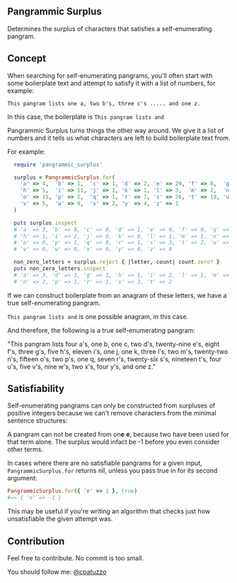 ## Pangrammic Surplus

Determines the surplus of characters that satisfies a self-enumerating pangram.

## Concept

When searching for self-enumerating pangrams, you'll often start with some boilerplate text and attempt to satisfy it with a list of numbers, for example:

```This pangram lists one a, two b's, three c's ..... and one z.```

In this case, the boilerplate is ```This pangram lists and```

Pangrammic Surplus turns things the other way around. We give it a list of numbers and it tells us what characters are left to build boilerplate text from.

For example:

```ruby
  require 'pangrammic_surplus'

  surplus = PangrammicSurplus.for(
    'a' => 4,  'b' => 1,  'c' => 1, 'd' => 2, 'e' => 29, 'f' => 8,  'g' => 3,
    'h' => 5,  'i' => 11, 'j' => 1, 'k' => 1, 'l' => 3,  'm' => 2,  'n' => 22,
    'o' => 15, 'p' => 2,  'q' => 1, 'r' => 7, 's' => 26, 't' => 19, 'u' => 4,
    'v' => 5,  'w' => 9,  'x' => 2, 'y' => 4, 'z' => 1
  )

  puts surplus.inspect
  # 'a' => 3, 'b' => 0, 'c' => 0, 'd' => 1, 'e' => 0, 'f' => 0, 'g' => 1,
  # 'h' => 1, 'i' => 2, 'j' => 0, 'k' => 0, 'l' => 1, 'm' => 1, 'n' => 2,
  # 'o' => 0, 'p' => 1, 'q' => 0, 'r' => 1, 's' => 3, 't' => 2, 'u' => 0,
  # 'v' => 0, 'w' => 0, 'x' => 0, 'y' => 0, 'z' => 0

  non_zero_letters = surplus.reject { |letter, count| count.zero? }
  puts non_zero_letters.inspect
  # 'a' => 3, 'd' => 1, 'g' => 1, 'h' => 1, 'i' => 2, 'l' => 1, 'm' => 1,
  # 'n' => 2, 'p' => 1, 'r' => 1, 's' => 3, 't' => 2
```

If we can construct boilerplate from an anagram of these letters, we have a true self-enumerating pangram.

```This pangram lists and``` is one possible anagram, in this case.

And therefore, the following is a true self-enumerating pangram:

"This pangram lists four a's, one b, one c, two d's, twenty-nine e's, eight f's, three g's, five h's, eleven i's, one j, one k, three l's, two m's, twenty-two n's, fifteen o's, two p's, one q, seven r's, twenty-six s's, nineteen t's, four u's, five v's, nine w's, two x's, four y's, and one z."

## Satisfiability

Self-enumerating pangrams can only be constructed from surpluses of positive integers because we can't remove characters from the minimal sentence structures:

A pangram can not be created from on**e** **e**, because two have been used for that term alone. The surplus would infact be -1 before you even consider other terms.

In cases where there are no satisfiable pangrams for a given input, ```PangrammicSurplus.for``` returns nil, unless you pass true in for its second argument:

```ruby
PangrammicSurplus.for({ 'e' => 1 }, true)
#=> { 'e' => -1 }
```

This may be useful if you're writing an algorithm that checks just how unsatisfiable the given attempt was.

## Contribution

Feel free to contribute. No commit is too small.

You should follow me: [@cpatuzzo](https://twitter.com/cpatuzzo)
